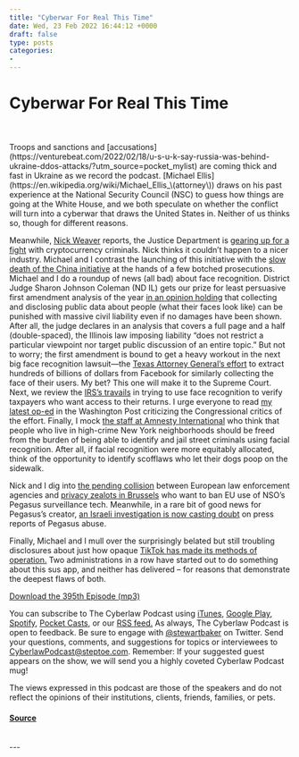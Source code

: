 ```yaml
---
title: "Cyberwar For Real This Time"
date: Wed, 23 Feb 2022 16:44:12 +0000
draft: false
type: posts
categories: 
- 
---
```

# Cyberwar For Real This Time

<br/>

<br/>
Troops and sanctions and [accusations](https://venturebeat.com/2022/02/18/u-s-u-k-say-russia-was-behind-ukraine-ddos-attacks/?utm_source=pocket_mylist) are coming thick and fast in Ukraine as we record the podcast. [Michael Ellis](https://en.wikipedia.org/wiki/Michael_Ellis_\(attorney\)) draws on his past experience at the National Security Council (NSC) to guess how things are going at the White House, and we both speculate on whether the conflict will turn into a cyberwar that draws the United States in. Neither of us thinks so, though for different reasons.

Meanwhile, [Nick Weaver](http://www1.icsi.berkeley.edu/~nweaver/) reports, the Justice Department is [gearing up for a fight](https://therecord.media/doj-appoints-official-in-charge-of-cryptocurrency-related-investigations/?utm_source=pocket_mylist) with cryptocurrency criminals. Nick thinks it couldn’t happen to a nicer industry. Michael and I contrast the launching of this initiative with the [slow death of the China initiative](https://www.nytimes.com/2022/02/20/us/politics/justice-department-china-trump.html) at the hands of a few botched prosecutions. Michael and I do a roundup of news (all bad) about face recognition. District Judge Sharon Johnson Coleman (ND IL) gets our prize for least persuasive first amendment analysis of the year [in an opinion holding](https://www.eff.org/document/2022-02-14-re-clearview-ltgn-ndil-opinion?utm_source=pocket_mylist) that collecting and disclosing public data about people (what their faces look like) can be punished with massive civil liability even if no damages have been shown. After all, the judge declares in an analysis that covers a full page and a half (double-spaced), the Illinois law imposing liability “does not restrict a particular viewpoint nor target public discussion of an entire topic.” But not to worry; the first amendment is bound to get a heavy workout in the next big face recognition lawsuit—the [Texas Attorney General’s effort](https://www.wsj.com/articles/texas-sues-meta-over-facebooks-facial-recognition-practices-11644854794?mod=djemalertNEWS&utm_source=pocket_mylist) to extract hundreds of billions of dollars from Facebook for similarly collecting the face of their users. My bet? This one will make it to the Supreme Court. Next, we review the [IRS’s travails](https://www.cyberscoop.com/id-me-aclu-oregon-states-marketing-facial-recognition/?utm_source=pocket_mylist) in trying to use face recognition to verify taxpayers who want access to their returns. I urge everyone to read [my latest op-ed](https://www.washingtonpost.com/opinions/2022/02/18/irs-facial-recognition-technology-safe/) in the Washington Post criticizing the Congressional critics of the effort. Finally, I mock [the staff at Amnesty International](https://www.theguardian.com/us-news/2022/feb/15/new-york-facial-recognition-stop-and-frisk-nypd?utm_source=pocket_mylist) who think that people who live in high-crime New York neighborhoods should be freed from the burden of being able to identify and jail street criminals using facial recognition. After all, if facial recognition were more equitably allocated, think of the opportunity to identify scofflaws who let their dogs poop on the sidewalk. 

Nick and I dig into [the pending collision](https://www.politico.eu/article/brussels-eu-government-collision-course-pegasus-spyware/?utm_source=pocket_mylist) between European law enforcement agencies and [privacy zealots in Brussels](https://thehackernews.com/2022/02/eu-data-protection-watchdog-calls-for.html?utm_source=pocket_mylist) who want to ban EU use of NSO’s Pegasus surveillance tech. Meanwhile, in a rare bit of good news for Pegasus’s creator, [an Israeli investigation is now casting doubt](https://apnews.com/article/technology-israel-police-hacking-benjamin-netanyahu-a6bb60cccebe93716db2820eeaf44a85?utm_source=pocket_mylist) on press reports of Pegasus abuse.

Finally, Michael and I mull over the surprisingly belated but still troubling disclosures about just how opaque [TikTok has made its methods of operation.](https://news.yahoo.com/tiktok-circumvent-apple-google-privacy-140000271.html?utm_source=pocket_mylist) Two administrations in a row have started out to do something about this sus app, and neither has delivered – for reasons that demonstrate the deepest flaws of both.

[Download the 395th Episode (mp3)](https://www.steptoe.com/podcasts/TheCyberlawPodcast-395.mp3) 

You can subscribe to The Cyberlaw Podcast using [iTunes](https://itunes.apple.com/us/podcast/steptoe-cyberlaw-podcast/id830593115?mt=2), [Google Play](https://play.google.com/music/listen#/ps/Ikx2d2ncjvw6zuoq3zh4qp2i7qu), [Spotify](https://open.spotify.com/show/3Co2wdTUaZr4Xqnlxs4soG), [Pocket Casts](http://pcasts.in/steptoe), or our [RSS feed.](http://www.steptoe.com/feed-Cyberlaw.rss) As always, The Cyberlaw Podcast is open to feedback. Be sure to engage with [@stewartbaker](https://twitter.com/stewartbaker) on Twitter. Send your questions, comments, and suggestions for topics or interviewees to [CyberlawPodcast@steptoe.com](mailto:CyberlawPodcast@steptoe.com). Remember: If your suggested guest appears on the show, we will send you a highly coveted Cyberlaw Podcast mug!

The views expressed in this podcast are those of the speakers and do not reflect the opinions of their institutions, clients, friends, families, or pets.

#### [Source](https://sites.libsyn.com/52286/cyberwar-for-real-this-time)

<br/>
---
